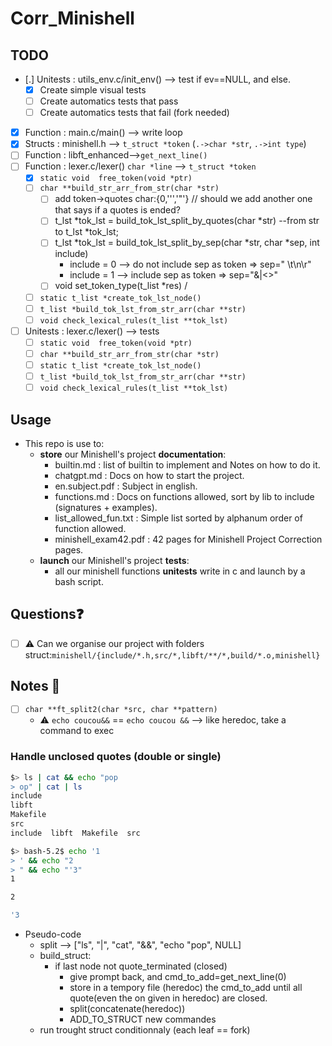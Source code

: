 # Corr_Minishell

## TODO
- [.] Unitests : utils_env.c/init_env() --> test if ev==NULL, and else.
    - [X] Create simple visual tests
    - [ ] Create automatics tests that pass
    - [ ] Create automatics tests that fail (fork needed)
- [X] Function : main.c/main() --> write loop
- [X] Structs  : minishell.h --> `t_struct *token` (`.->char *str`, `.->int type`)
- [ ] Function : libft_enhanced-->`get_next_line()`
- [ ] Function : lexer.c/lexer() `char *line` --> `t_struct *token`
    - [X] `static void	free_token(void *ptr)`
    - [ ] `char **build_str_arr_from_str(char *str)`
        - [ ] add token->quotes char:{0,'\'','\"'} // should we add another one that says if a quotes is ended?
	    - [ ] t_lst *tok_lst = build_tok_lst_split_by_quotes(char *str) --from str to t_lst *tok_lst;
	    - [ ] t_lst *tok_lst = build_tok_lst_split_by_sep(char *str, char *sep, int include)
            - include = 0 --> do not include sep as token => sep=" \t\n\r"
            - include = 1 --> include sep as token => sep="&|<>"
	    - [ ] void set_token_type(t_list *res) /
    - [ ] `static t_list *create_tok_lst_node()`
    - [ ] `t_list *build_tok_lst_from_str_arr(char **str)`
    - [ ] `void	check_lexical_rules(t_list **tok_lst)`
- [ ] Unitests : lexer.c/lexer() --> tests
    - [ ] `static void	free_token(void *ptr)`
    - [ ] `char **build_str_arr_from_str(char *str)`
    - [ ] `static t_list *create_tok_lst_node()`
    - [ ] `t_list *build_tok_lst_from_str_arr(char **str)`
    - [ ] `void	check_lexical_rules(t_list **tok_lst)`

## Usage
- This repo is use to:
    - **store** our Minishell's project **documentation**:
        - builtin.md : list of builtin to implement and Notes on how to do it.
        - chatgpt.md : Docs on how to start the project.
        - en.subject.pdf : Subject in english.
        - functions.md : Docs on functions allowed, sort by lib to include (signatures + examples).
        - list_allowed_fun.txt : Simple list sorted by alphanum order of function allowed.
        - minishell_exam42.pdf : 42 pages for Minishell Project Correction pages.
    - **launch** our Minishell's project **tests**:
        - all our minishell functions **unitests** write in c and launch by a bash script.
## Questions❓
- [ ] ⚠️ Can we organise our project with folders struct:`minishell/{include/*.h,src/*,libft/**/*,build/*.o,minishell}`

## Notes 📓  
- [ ] `char **ft_split2(char *src, char **pattern)`
    - ⚠️  `echo coucou&&` == `echo coucou &&` --> like heredoc, take a command to exec
### Handle unclosed quotes (double or single)
```bash
$> ls | cat && echo "pop
> op" | cat | ls
include
libft
Makefile
src
include  libft	Makefile  src
```
```bash
$> bash-5.2$ echo '1
> ' && echo "2
> " && echo "'3"
1

2

'3
```
- Pseudo-code
    - split --> ["ls", "|", "cat", "&&", "echo \"pop", NULL]
    - build_struct:
        - if last node not quote_terminated (closed)
            - give prompt back, and cmd_to_add=get_next_line(0)
            - store in a tempory file (heredoc) the cmd_to_add until all quote(even the on given in heredoc) are closed.
            - split(concatenate(heredoc))
            - ADD_TO_STRUCT new commandes
    - run trought struct conditionnaly (each leaf == fork)
